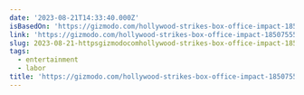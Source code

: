 ```yaml
---
date: '2023-08-21T14:33:40.000Z'
isBasedOn: 'https://gizmodo.com/hollywood-strikes-box-office-impact-1850755532'
link: 'https://gizmodo.com/hollywood-strikes-box-office-impact-1850755532'
slug: 2023-08-21-httpsgizmodocomhollywood-strikes-box-office-impact-1850755532
tags:
  - entertainment
  - labor
title: 'https://gizmodo.com/hollywood-strikes-box-office-impact-1850755532'
---
```


